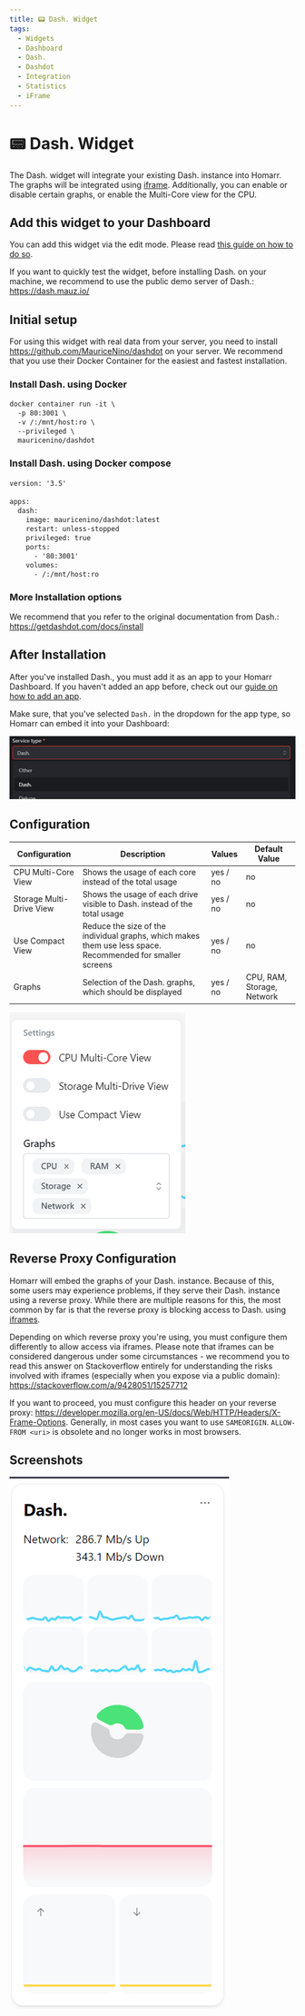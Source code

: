 ```yaml
---
title: 📟 Dash. Widget
tags:
  - Widgets
  - Dashboard
  - Dash.
  - Dashdot
  - Integration
  - Statistics
  - iFrame
---
```


# 📟 Dash. Widget

The Dash. widget will integrate your existing Dash. instance into Homarr. The graphs will be integrated using [iframe](https://developer.mozilla.org/en-US/docs/Web/HTML/Element/iframe).
Additionally, you can enable or disable certain graphs, or enable the Multi-Core view for the CPU.

## Add this widget to your Dashboard
You can add this widget via the edit mode. Please read [this guide on how to do so](index.md#adding-a-widget).

If you want to quickly test the widget, before installing Dash. on your machine, we recommend to use the public demo server of Dash.:
https://dash.mauz.io/

## Initial setup
For using this widget with real data from your server, you need to install https://github.com/MauriceNino/dashdot on your server. We recommend that you use their Docker Container for the easiest and fastest installation.

### Install Dash. using Docker
```
docker container run -it \
  -p 80:3001 \
  -v /:/mnt/host:ro \
  --privileged \
  mauricenino/dashdot
```

### Install Dash. using Docker compose
``` 
version: '3.5'

apps:
  dash:
    image: mauricenino/dashdot:latest
    restart: unless-stopped
    privileged: true
    ports:
      - '80:3001'
    volumes:
      - /:/mnt/host:ro
```

### More Installation options
We recommend that you refer to the original documentation from Dash.:
https://getdashdot.com/docs/install

## After Installation

After you've installed Dash., you must add it as an app to your Homarr Dashboard.
If you haven't added an app before, check out our [guide on how to add an app](./../introduction/manage-apps.md#adding-your-first-app).

Make sure, that you've selected ``Dash.`` in the dropdown for the app type, so Homarr can embed it into your Dashboard:

![screenshot of dash. app type selected for an app](images/dashDot/widget-dashdot-app-type.png)

## Configuration
| Configuration         | Description | Values | Default Value |
| --------------------- | ----------- | ------ | ------------- |
| CPU Multi-Core View | Shows the usage of each core instead of the total usage | yes / no | no |
| Storage Multi-Drive View | Shows the usage of each drive visible to Dash. instead of the total usage | yes / no | no |
| Use Compact View | Reduce the size of the individual graphs, which makes them use less space. Recommended for smaller screens | yes / no | no |
| Graphs | Selection of the Dash. graphs, which should be displayed | yes / no | CPU, RAM, Storage, Network |

![dash dot configuration](images/dashDot/widget-dashdot-configuration.png)

## Reverse Proxy Configuration
Homarr will embed the graphs of your Dash. instance.
Because of this, some users may experience problems, if they serve their Dash. instance using a reverse proxy.
While there are multiple reasons for this, the most common by far is that the reverse proxy is blocking access to Dash. using [iframes](https://developer.mozilla.org/en-US/docs/Web/HTML/Element/iframe).

Depending on which reverse proxy you're using, you must configure them differently to allow access via iframes.
Please note that iframes can be considered dangerous under some circumstances - we recommend you to read this answer on Stackoverflow entirely for understanding the risks involved with iframes (especially when you expose via a public domain): https://stackoverflow.com/a/9428051/15257712

If you want to proceed, you must configure this header on your reverse proxy: https://developer.mozilla.org/en-US/docs/Web/HTTP/Headers/X-Frame-Options. Generally, in most cases you want to use ``SAMEORIGIN``. ``ALLOW-FROM <uri>`` is obsolete and no longer works in most browsers.

## Screenshots

![dash dot widget in light mode](images/dashDot/widget-dashdot-light-mode.png)